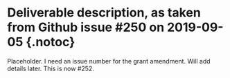 # Deliverable description, as taken from Github issue #250 on 2019-09-05 {.notoc}

Placeholder. I need an issue number for the grant amendment. Will add details later. This is now #252.
